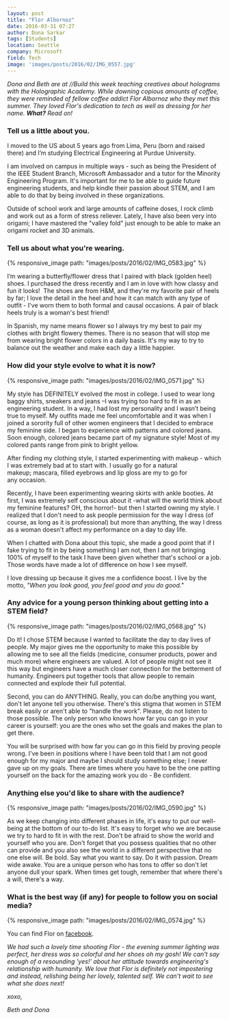 ```yaml
---
layout: post
title: "Flor Albornoz"
date: 2016-03-31 07:27
author: Dona Sarkar
tags: [Students]
location: Seattle
company: Microsoft
field: Tech
image: 'images/posts/2016/02/IMG_0557.jpg'
---
```


*Dona and Beth are at //Build this week teaching creatives about holograms with the Holographic Academy. While downing copious amounts of coffee, they were reminded of fellow coffee addict Flor Albornoz who they met this summer. They loved Flor's dedication to tech as well as dressing for her name. **What?** Read on!*

### Tell us a little about you.

I moved to the US about 5 years ago from Lima, Peru (born and raised there) and I’m studying Electrical Engineering at Purdue University.

I am involved on campus in multiple ways - such as being the President of the IEEE Student Branch, Microsoft Ambassador and a tutor for the Minority Engineering Program. It's important for me to be able to guide future engineering students, and help kindle their passion about STEM, and I am able to do that by being involved in these organizations.

Outside of school work and large amounts of caffeine doses, I rock climb and work out as a form of stress reliever. Lately, I have also been very into origami; I have mastered the "valley fold" just enough to be able to make an origami rocket and 3D animals.

### Tell us about what you're wearing.

{% responsive_image path: "images/posts/2016/02/IMG_0583.jpg" %}

I’m wearing a butterfly/flower dress that I paired with black (golden heel) shoes. I purchased the dress recently and I am in love with how classy and fun it looks!  The shoes are from H&M, and they're my favorite pair of heels by far; I love the detail in the heel and how it can match with any type of outfit - I've worn them to both formal and causal occasions. A pair of black heels truly is a woman's best friend!

In Spanish, my name means flower so I always try my best to pair my clothes with bright flowery themes. There is no season that will stop me from wearing bright flower colors in a daily basis. It's my way to try to balance out the weather and make each day a little happier.

### How did your style evolve to what it is now?

{% responsive_image path: "images/posts/2016/02/IMG_0571.jpg" %}

My style has DEFINITELY evolved the most in college. I used to wear long baggy shirts, sneakers and jeans –I was trying too hard to fit in as an engineering student. In a way, I had lost my personality and I wasn’t being true to myself. My outfits made me feel uncomfortable and it was when I joined a sorority full of other women engineers that I decided to embrace my feminine side. I began to experience with patterns and colored jeans. Soon enough, colored jeans became part of my signature style! Most of my colored pants range from pink to bright yellow.

After finding my clothing style, I started experimenting with makeup - which I was extremely bad at to start with. I usually go for a natural makeup; mascara, filled eyebrows and lip gloss are my to go for any occasion.

Recently, I have been experimenting wearing skirts with ankle booties. At first, I was extremely self conscious about it -what will the world think about my feminine features? OH, the horror!- but then I started owning my style. I realized that I don't need to ask people permission for the way I dress (of course, as long as it is professional) but more than anything, the way I dress as a woman doesn't affect my performance on a day to day life.

When I chatted with Dona about this topic, she made a good point that if I fake trying to fit in by being something I am not, then I am not bringing 100% of myself to the task I have been given whether that's school or a job. Those words have made a lot of difference on how I see myself.

I love dressing up because it gives me a confidence boost. I live by the motto, *"When you look good, you feel good and you do good."*

### Any advice for a young person thinking about getting into a STEM field?

{% responsive_image path: "images/posts/2016/02/IMG_0568.jpg" %}

Do it! I chose STEM because I wanted to facilitate the day to day lives of people. My major gives me the opportunity to make this possible by allowing me to see all the fields (medicine, consumer products, power and much more) where engineers are valued. A lot of people might not see it this way but engineers have a much closer connection for the betterment of humanity. Engineers put together tools that allow people to remain connected and explode their full potential.

Second, you can do ANYTHING. Really, you can do/be anything you want, don't let anyone tell you otherwise. There's this stigma that women in STEM break easily or aren't able to "handle the work". Please, do not listen to those possible. The only person who knows how far you can go in your career is yourself: you are the ones who set the goals and makes the plan to get there.

You will be surprised with how far you can go in this field by proving people wrong. I've been in positions where I have been told that I am not good enough for my major and maybe I should study something else; I never gave up on my goals. There are times where you have to be the one patting yourself on the back for the amazing work you do - Be confident.

### Anything else you'd like to share with the audience?

{% responsive_image path: "images/posts/2016/02/IMG_0590.jpg" %}

As we keep changing into different phases in life, it's easy to put our well-being at the bottom of our to-do list. It's easy to forget who we are because we try to hard to fit in with the rest. Don't be afraid to show the world and yourself who you are. Don't forget that you possess qualities that no other can provide and you also see the world in a different perspective that no one else will. Be bold. Say what you want to say. Do it with passion. Dream wide awake. You are a unique person who has tons to offer so don't let anyone dull your spark. When times get tough, remember that where there's a will, there's a way.

### What is the best way (if any) for people to follow you on social media?

{% responsive_image path: "images/posts/2016/02/IMG_0574.jpg" %}

You can find Flor on [facebook](https://www.facebook.com/flor.alb).

*We had such a lovely time shooting Flor - the evening summer lighting was perfect, her dress was so colorful and her shoes oh my gosh! We can't say enough of a resounding 'yes!' about her attitude towards engineering's relationship with humanity. We love that Flor is definitely not impostering and instead, relishing being her lovely, talented self. We can't wait to see what she does next!*

*xoxo,*

*Beth and Dona*
